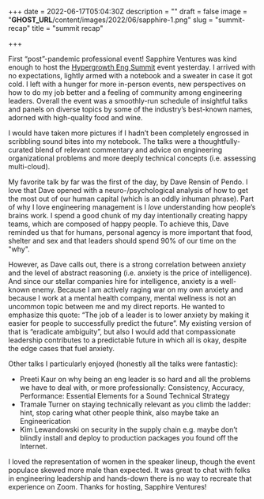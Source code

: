 +++
date = 2022-06-17T05:04:30Z
description = ""
draft = false
image = "__GHOST_URL__/content/images/2022/06/sapphire-1.png"
slug = "summit-recap"
title = "summit recap"

+++


First “post”-pandemic professional event! Sapphire Ventures was kind enough to host the [Hypergrowth Eng Summit](https://events.sapphireventures.com/engsummitnomination) event yesterday. I arrived with no expectations, lightly armed with a notebook and a sweater in case it got cold. I left with a hunger for more in-person events, new perspectives on how to do my job better and a feeling of community among engineering leaders. Overall the event was a smoothly-run schedule of insightful talks and panels on diverse topics by some of the industry’s best-known names, adorned with high-quality food and wine.

I would have taken more pictures if I hadn’t been completely engrossed in scribbling sound bites into my notebook. The talks were a thoughtfully-curated blend of relevant commentary and advice on engineering organizational problems and more deeply technical concepts (i.e. assessing multi-cloud).

My favorite talk by far was the first of the day, by Dave Rensin of Pendo. I love that Dave opened with a neuro-/psychological analysis of how to get the most out of our human capital (which is an oddly inhuman phrase). Part of why I love engineering management is I _love_ understanding how people’s brains work. I spend a good chunk of my day intentionally creating happy teams, which are composed of happy people. To achieve this, Dave reminded us that for humans, personal agency is more important that food, shelter and sex and that leaders should spend 90% of our time on the "why".

However, as Dave calls out, there is a strong correlation between anxiety and the level of abstract reasoning (i.e. anxiety is the price of intelligence). And since our stellar companies hire for intelligence, anxiety is a well-known enemy. Because I am actively raging war on my own anxiety and because I work at a mental health company, mental wellness is not an uncommon topic between me and my direct reports. He wanted to emphasize this quote: “The job of a leader is to lower anxiety by making it easier for people to successfully predict the future”. My existing version of that is “eradicate ambiguity”, but also I would add that compassionate leadership contributes to a predictable future in which all is okay, despite the edge cases that fuel anxiety.

Other talks I particularly enjoyed (honestly all the talks were fantastic):

* Preeti Kaur on why being an eng leader is so hard and all the problems we have to deal with, or more professionally: Consistency, Accuracy, Performance:  Essential Elements for a Sound Technical Strategy
* Tramale Turner on staying technically relevant as you climb the ladder: hint, stop caring what other people think, also maybe take an Engineerication
* Kim Lewandowski on security in the supply chain e.g. maybe don’t blindly install and deploy to production packages you found off the Internet.

I loved the representation of women in the speaker lineup, though the event populace skewed more male than expected. It was great to chat with folks in engineering leadership and hands-down there is no way to recreate that experience on Zoom. Thanks for hosting, Sapphire Ventures!





